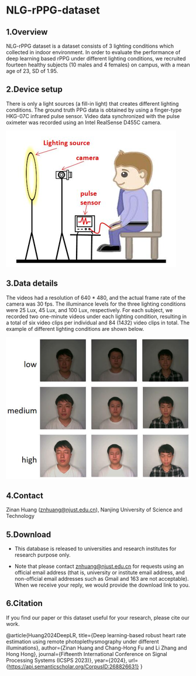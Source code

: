 # NLG-rPPG-dataset

## 1.Overview
NLG-rPPG dataset is a dataset consists of 3 lighting conditions which collected in indoor environment. In order to evaluate the performance of deep learning based rPPG under different lighting conditions, we recruited fourteen healthy subjects (10 males and 4 females) on campus, with a  mean age of 23, SD of 1.95. 

## 2.Device setup
There is only a light sources (a fill-in light) that creates different lighting conditions. The ground truth PPG data is obtained by using a finger-type HKG-07C infrared pulse sensor. Video data synchronized with the pulse oximeter was recorded using an Intel RealSense D455C camera. 

![Alt text](images/collection.jpg)

## 3.Data details
The videos had a resolution of 640 * 480, and the actual frame rate of the camera was 30 fps. The illuminance levels for the three lighting conditions were 25 Lux, 45 Lux, and 100 Lux, respectively. For each subject, we recorded two one-minute videos under each lighting condition, resulting in a total of six video clips per individual and 84 (14*3*2) video clips in total. The example of different lighting conditions are shown below.

![Alt text](images/examples.jpg)

## 4.Contact
Zinan Huang (znhuang@njust.edu.cn), Nanjing University of Science and Technology

## 5.Download
* This database is released to universities and research institutes for research purpose only.

* Note that please contact znhuang@njust.edu.cn for requests using an official email address (that is, university or institute email address, and non-official email addresses such as Gmail and 163 are not acceptable). When we receive your reply, we would provide the download link to you.

## 6.Citation
If you find our paper or this dataset useful for your research, please cite our work.

@article{Huang2024DeepLR,
  title={Deep learning-based robust heart rate estimation using remote photoplethysmography under different illuminations},
  author={Zinan Huang and Chang-Hong Fu and Li Zhang and Hong Hong},
  journal={Fifteenth International Conference on Signal Processing Systems (ICSPS 2023)},
  year={2024},
  url={https://api.semanticscholar.org/CorpusID:268826631}
}
